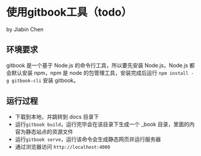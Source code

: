 # 使用gitbook工具（todo）

by Jiabin Chen

## 环境要求

gitbook 是一个基于 Node.js 的命令行工具，所以要先安装 Node.js，Node.js 都会默认安装 npm，npm 是 node 的包管理工具，安装完成后运行 `npm install -g gitbook-cli` 安装 gitbook。

## 运行过程

* 下载到本地，并跳转到 docs 目录下
* 运行`gitbook build`，运行完毕会在该目录下生成一个 _book 目录，里面的内容为静态站点的资源文件
* 运行`gitbook serve`，运行该命令会生成静态网页并运行服务器
* 通过浏览器访问 `http://localhost:4000`
